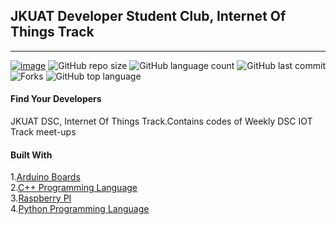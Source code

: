 ## JKUAT Developer Student Club, Internet Of Things Track
<hr>

[![image](https://img.shields.io/badge/License-MIT-yellow.svg)](https://opensource.org/licenses/MIT)
![GitHub repo size](https://img.shields.io/github/repo-size/jkuatdsc/IoT?color=green-yellow&logo=github&logoColor=blue) 
![GitHub language count](https://img.shields.io/github/languages/count/jkuatdsc/IoT?logo=visual-studio-code) 
![GitHub last commit](https://img.shields.io/github/last-commit/jkuatdsc/IoT?style=plastic&color=brightgreen) 
![Forks](https://img.shields.io/github/forks/jkuatdsc/IoT?style=social)
![GitHub top language](https://img.shields.io/github/languages/top/jkuatdsc/IoT)

#### Find Your Developers
<!-- [![image](https://img.shields.io/twitter/follow/okomojacob?style=social)](https://twitter.com/okomojacob) -->

JKUAT DSC, Internet Of Things Track.Contains codes of Weekly DSC IOT Track meet-ups

#### Built With

1.[Arduino Boards](https://www.arduino.cc/en/main/boards)<br>
2.[C++ Programming Language](https://www.programiz.com/cpp-programming)<br>
3.[Raspberry PI](https://www.raspberrypi.org/)<br>
4.[Python Programming Language](https://www.python.org/doc/)<br>
